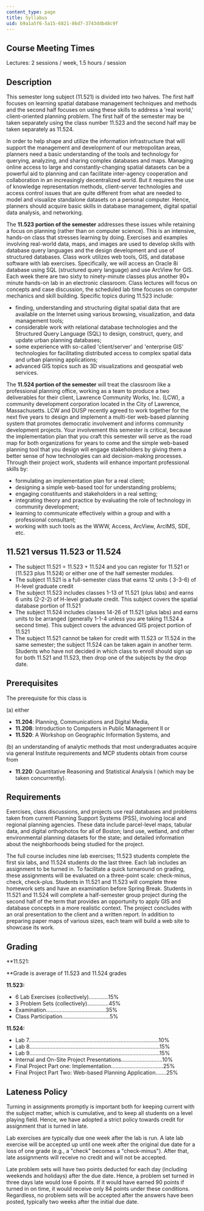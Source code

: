 ```yaml
---
content_type: page
title: Syllabus
uid: b9a1a5f6-5a15-6821-86d7-3743ddb48c9f
---
```


Course Meeting Times
--------------------

Lectures: 2 sessions / week, 1.5 hours / session

Description
-----------

This semester long subject (11.521) is divided into two halves. The first half focuses on learning spatial database management techniques and methods and the second half focuses on using these skills to address a 'real world,' client-oriented planning problem. The first half of the semester may be taken separately using the class number 11.523 and the second half may be taken separately as 11.524.

In order to help shape and utilize the information infrastructure that will support the management and development of our metropolitan areas, planners need a basic understanding of the tools and technology for querying, analyzing, and sharing complex databases and maps. Managing online access to large and constantly-changing spatial datasets can be a powerful aid to planning and can facilitate inter-agency cooperation and collaboration in an increasingly decentralized world. But it requires the use of knowledge representation methods, client-server technologies and access control issues that are quite different from what are needed to model and visualize standalone datasets on a personal computer. Hence, planners should acquire basic skills in database management, digital spatial data analysis, and networking.

The **11.523 portion of the semester** addresses these issues while retaining a focus on planning (rather than on computer science). This is an intensive, hands-on class that stresses learning by doing. Exercises and examples involving real-world data, maps, and images are used to develop skills with database query languages and the design development and use of structured databases. Class work utilizes web tools, GIS, and database software with lab exercises. Specifically, we will access an Oracle 8i database using SQL (structured query language) and use ArcView for GIS. Each week there are two sixty to ninety-minute classes plus another 90+ minute hands-on lab in an electronic classroom. Class lectures will focus on concepts and case discussion, the scheduled lab time focuses on computer mechanics and skill building. Specific topics during 11.523 include:

*   finding, understanding and structuring digital spatial data that are available on the Internet using various browsing, visualization, and data management tools;
*   considerable work with relational database technologies and the Structured Query Language (SQL) to design, construct, query, and update urban planning databases;
*   some experience with so-called 'client/server' and 'enterprise GIS' technologies for facilitating distributed access to complex spatial data and urban planning applications;
*   advanced GIS topics such as 3D visualizations and geospatial web services.  
    

The **11.524 portion of the semester** will treat the classroom like a professional planning office, working as a team to produce a two deliverables for their client, Lawrence Community Works, Inc. (LCW), a community development corporation located in the City of Lawrence, Massachusetts. LCW and DUSP recently agreed to work together for the next five years to design and implement a multi-tier web-based planning system that promotes democratic involvement and informs community development projects. Your involvement this semester is critical, because the implementation plan that you craft this semester will serve as the road map for both organizations for years to come and the simple web-based planning tool that you design will engage stakeholders by giving them a better sense of how technologies can aid decision-making processes. Through their project work, students will enhance important professional skills by:

*   formulating an implementation plan for a real client;
*   designing a simple web-based tool for understanding problems;
*   engaging constituents and stakeholders in a real setting;
*   integrating theory and practice by evaluating the role of technology in community development;
*   learning to communicate effectively within a group and with a professional consultant;
*   working with such tools as the WWW, Access, ArcView, ArcIMS, SDE, etc.  
    

11.521 versus 11.523 or 11.524
------------------------------

*   The subject 11.521 = 11.523 + 11.524 and you can register for 11.521 or (11.523 plus 11.524) or either one of the half semester modules. 
*   The subject 11.521 is a full-semester class that earns 12 units ( 3-3-6) of H-level graduate credit
*   The subject 11.523 includes classes 1-13 of 11.521 (plus labs) and earns 6 units (2-2-2) of H-level graduate credit. This subject covers the spatial database portion of 11.521
*   The subject 11.524 includes classes 14-26 of 11.521 (plus labs) and earns units to be arranged (generally 1-1-4 unless you are taking 11.524 a second time). This subject covers the advanced GIS project portion of 11.521
*   The subject 11.521 cannot be taken for credit with 11.523 or 11.524 in the same semester; the subject 11.524 can be taken again in another term. Students who have not decided in which class to enroll should sign up for both 11.521 and 11.523, then drop one of the subjects by the drop date.  
    

Prerequisites
-------------

The prerequisite for this class is

(a) either

*   **11.204**: Planning, Communications and Digital Media,
*   **11.208**: Introduction to Computers in Public Management II or
*   **11.520**: A Workshop on Geographic Information Systems, and

(b) an understanding of analytic methods that most undergraduates acquire via general Institute requirements and MCP students obtain from course from

*   **11.220**: Quantitative Reasoning and Statistical Analysis I (which may be taken concurrently).

Requirements
------------

Exercises, class discussions, and projects use real databases and problems taken from current Planning Support Systems (PSS), involving local and regional planning agencies. These data include parcel-level maps, tabular data, and digital orthophotos for all of Boston; land use, wetland, and other environmental planning datasets for the state; and detailed information about the neighborhoods being studied for the project.

The full course includes nine lab exercises; 11.523 students complete the first six labs, and 11.524 students do the last three. Each lab includes an assignment to be turned in. To facilitate a quick turnaround on grading, these assignments will be evaluated on a three-point scale: check-minus, check, check-plus. Students in 11.521 and 11.523 will complete three homework sets and have an examination before Spring Break. Students in 11.521 and 11.524 will complete a half-semester group project during the second half of the term that provides an opportunity to apply GIS and database concepts in a more realistic context. The project concludes with an oral presentation to the client and a written report. In addition to preparing paper maps of various sizes, each team will build a web site to showcase its work.  

Grading
-------

**11.521:  
  
**Grade is average of 11.523 and 11.524 grades

**11.523:**

*   6 Lab Exercises (collectively).............15%
*   3 Problem Sets (collectively)..............45%
*   Examination.......................................35%
*   Class Participation...............................5%  
    

**11.524:**

*   Lab 7.....................................................................................10%
*   Lab 8.....................................................................................15%
*   Lab 9.....................................................................................15%
*   Internal and On-Site Project Presentations...........................10%
*   Final Project Part one: Implementation..................................25%
*   Final Project Part Two: Web-based Planning Application.......25%

Lateness Policy
---------------

Turning in assignments promptly is important both for keeping current with the subject matter, which is cumulative, and to keep all students on a level playing field. Hence, we have adopted a strict policy towards credit for assignment that is turned in late.

Lab exercises are typically due one week after the lab is run. A late lab exercise will be accepted up until one week after the original due date for a loss of one grade (e.g., a "check" becomes a "check-minus"). After that, late assignments will receive no credit and will not be accepted. 

Late problem sets will have two points deducted for each day (including weekends and holidays) after the due date. Hence, a problem set turned in three days late would lose 6 points. If it would have earned 90 points if turned in on time, it would receive only 84 points under these conditions. Regardless, no problem sets will be accepted after the answers have been posted, typically two weeks after the initial due date.